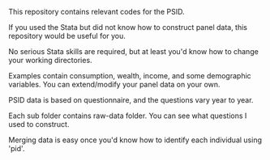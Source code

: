 This repository contains relevant codes for the PSID.

If you used the Stata but did not know how to construct panel data, this repository would be useful for you.

No serious Stata skills are required, but at least you'd know how to change your working directories.

Examples contain consumption, wealth, income, and some demographic variables. You can extend/modify your panel data on your own.

PSID data is based on questionnaire, and the questions vary year to year. 

Each sub folder contains raw-data folder. You can see what questions I used to construct.

Merging data is easy once you'd know how to identify each individual using 'pid'.
